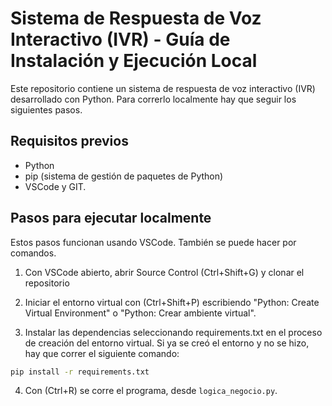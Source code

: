 # Sistema de Respuesta de Voz Interactivo (IVR) - Guía de Instalación y Ejecución Local

Este repositorio contiene un sistema de respuesta de voz interactivo (IVR) desarrollado con Python. Para correrlo localmente hay que seguir los siguientes pasos.

## Requisitos previos
- Python
- pip (sistema de gestión de paquetes de Python)
- VSCode y GIT.

## Pasos para ejecutar localmente

Estos pasos funcionan usando VSCode. También se puede hacer por comandos. 

1. Con VSCode abierto, abrir Source Control (Ctrl+Shift+G) y clonar el repositorio

2. Iniciar el entorno virtual con (Ctrl+Shift+P) escribiendo "Python: Create Virtual Environment" o "Python: Crear ambiente virtual".

3. Instalar las dependencias seleccionando requirements.txt en el proceso de creación del entorno virtual. Si ya se creó el entorno y no se hizo, hay que correr el siguiente comando:
 
```bash
pip install -r requirements.txt
```

4. Con (Ctrl+R) se corre el programa, desde `logica_negocio.py`.